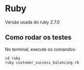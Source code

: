 # Ruby

Versão usada do ruby 2.7.0

## Como rodar os testes

No terminal, execute os comandos:

```
cd ruby
ruby customer_success_balancing.rb
```